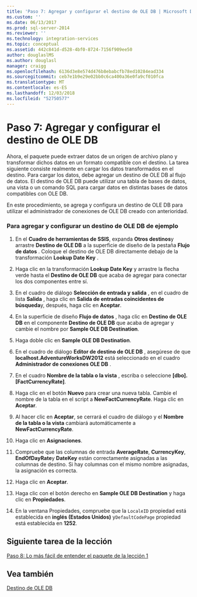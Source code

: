 ```yaml
---
title: 'Paso 7: Agregar y configurar el destino de OLE DB | Microsoft Docs'
ms.custom: ''
ms.date: 06/13/2017
ms.prod: sql-server-2014
ms.reviewer: ''
ms.technology: integration-services
ms.topic: conceptual
ms.assetid: 442c841d-d528-4bf0-8724-7156f909ee50
author: douglaslMS
ms.author: douglasl
manager: craigg
ms.openlocfilehash: 6136d3e8e574d476b8ebabcfb78ed10284ead334
ms.sourcegitcommit: ceb7e1b9e29e02bb0c6ca400a36e0fa9cf010fca
ms.translationtype: MT
ms.contentlocale: es-ES
ms.lasthandoff: 12/03/2018
ms.locfileid: "52750577"
---
```

# <a name="step-7-adding-and-configuring-the-ole-db-destination"></a>Paso 7: Agregar y configurar el destino de OLE DB
  Ahora, el paquete puede extraer datos de un origen de archivo plano y transformar dichos datos en un formato compatible con el destino. La tarea siguiente consiste realmente en cargar los datos transformados en el destino. Para cargar los datos, debe agregar un destino de OLE DB al flujo de datos. El destino de OLE DB puede utilizar una tabla de bases de datos, una vista o un comando SQL para cargar datos en distintas bases de datos compatibles con OLE DB.  
  
 En este procedimiento, se agrega y configura un destino de OLE DB para utilizar el administrador de conexiones de OLE DB creado con anterioridad.  
  
### <a name="to-add-and-configure-the-sample-ole-db-destination"></a>Para agregar y configurar un destino de OLE DB de ejemplo  
  
1.  En el **Cuadro de herramientas de SSIS**, expanda **Otros destinos**y arrastre **Destino de OLE DB** a la superficie de diseño de la pestaña **Flujo de datos** . Coloque el destino de OLE DB directamente debajo de la transformación **Lookup Date Key** .  
  
2.  Haga clic en la transformación **Lookup Date Key** y arrastre la flecha verde hasta el **Destino de OLE DB** que acaba de agregar para conectar los dos componentes entre sí.  
  
3.  En el cuadro de diálogo **Selección de entrada y salida** , en el cuadro de lista **Salida** , haga clic en **Salida de entradas coincidentes de búsqueda**y, después, haga clic en **Aceptar**.  
  
4.  En la superficie de diseño **Flujo de datos** , haga clic en **Destino de OLE DB** en el componente **Destino de OLE DB** que acaba de agregar y cambie el nombre por **Sample OLE DB Destination**.  
  
5.  Haga doble clic en **Sample OLE DB Destination**.  
  
6.  En el cuadro de diálogo **Editor de destino de OLE DB** , asegúrese de que **localhost.AdventureWorksDW2012** está seleccionado en el cuadro **Administrador de conexiones OLE DB** .  
  
7.  En el cuadro **Nombre de la tabla o la vista** , escriba o seleccione **[dbo].[FactCurrencyRate]**.  
  
8.  Haga clic en el botón **Nuevo** para crear una nueva tabla.  Cambie el nombre de la tabla en el script a **NewFactCurrencyRate**.  Haga clic en **Aceptar**.  
  
9. Al hacer clic en **Aceptar**, se cerrará el cuadro de diálogo y el **Nombre de la tabla o la vista** cambiará automáticamente a **NewFactCurrencyRate**.  
  
10. Haga clic en **Asignaciones**.  
  
11. Compruebe que las columnas de entrada **AverageRate**, **CurrencyKey**, **EndOfDayRate**y **DateKey** están correctamente asignadas a las columnas de destino. Si hay columnas con el mismo nombre asignadas, la asignación es correcta.  
  
12. Haga clic en **Aceptar**.  
  
13. Haga clic con el botón derecho en **Sample OLE DB Destination** y haga clic en **Propiedades**.  
  
14. En la ventana Propiedades, compruebe que la `LocaleID` propiedad está establecida en **inglés (Estados Unidos)** y`DefaultCodePage` propiedad está establecida en **1252**.  
  
## <a name="next-task-in-lesson"></a>Siguiente tarea de la lección  
 [Paso 8: Lo más fácil de entender el paquete de la lección 1](lesson-1-8-making-the-lesson-1-package-easier-to-understand.md)  
  
## <a name="see-also"></a>Vea también  
 [Destino de OLE DB](data-flow/ole-db-destination.md)  
  
  
